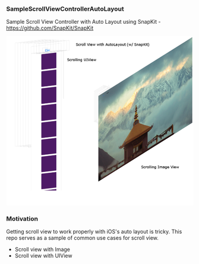 ### SampleScrollViewControllerAutoLayout ###

Sample Scroll View Controller with Auto Layout using SnapKit - https://github.com/SnapKit/SnapKit

![SS](SampleScrollViewController/ss.png)

### Motivation ###

Getting scroll view to work properly with iOS's auto layout is tricky. This repo serves as a sample of common use cases for scroll view.

* Scroll view with Image
* Scroll view with UIView
